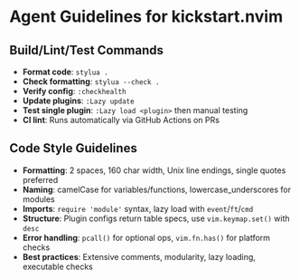 # Agent Guidelines for kickstart.nvim

## Build/Lint/Test Commands
- **Format code**: `stylua .`
- **Check formatting**: `stylua --check .`
- **Verify config**: `:checkhealth`
- **Update plugins**: `:Lazy update`
- **Test single plugin**: `:Lazy load <plugin>` then manual testing
- **CI lint**: Runs automatically via GitHub Actions on PRs

## Code Style Guidelines
- **Formatting**: 2 spaces, 160 char width, Unix line endings, single quotes preferred
- **Naming**: camelCase for variables/functions, lowercase_underscores for modules
- **Imports**: `require 'module'` syntax, lazy load with `event`/`ft`/`cmd`
- **Structure**: Plugin configs return table specs, use `vim.keymap.set()` with `desc`
- **Error handling**: `pcall()` for optional ops, `vim.fn.has()` for platform checks
- **Best practices**: Extensive comments, modularity, lazy loading, executable checks